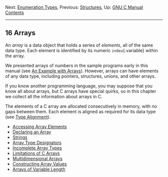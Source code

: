 Next: [Enumeration Types](Enumeration-Types.md), Previous:
[Structures](Structures.md), Up: [GNU C Manual](index.md)  
[Contents](index.md#SEC_Contents "Table of contents")  

------------------------------------------------------------------------


## 16 Arrays 


An *array* is a data object that holds a series of *elements*, all of
the same data type. Each element is identified by its numeric
`index`{.variable} within the array.

We presented arrays of numbers in the sample programs early in this
manual (see [An Example with Arrays](Array-Example.md)). However,
arrays can have elements of any data type, including pointers,
structures, unions, and other arrays.

If you know another programming language, you may suppose that you know
all about arrays, but C arrays have special quirks, so in this chapter
we collect all the information about arrays in C.

The elements of a C array are allocated consecutively in memory, with no
gaps between them. Each element is aligned as required for its data type
(see [Type Alignment](Type-Alignment.md)).

-   [Accessing Array Elements](Accessing-Array-Elements.md)
-   [Declaring an Array](Declaring-an-Array.md)
-   [Strings](Strings.md)
-   [Array Type Designators](Array-Type-Designators.md)
-   [Incomplete Array Types](Incomplete-Array-Types.md)
-   [Limitations of C Arrays](Limitations-of-C-Arrays.md)
-   [Multidimensional Arrays](Multidimensional-Arrays.md)
-   [Constructing Array Values](Constructing-Array-Values.md)
-   [Arrays of Variable Length](Arrays-of-Variable-Length.md)
